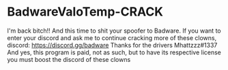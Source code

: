 # BadwareValoTemp-CRACK
I'm back bitch!!
And this time to shit your spoofer to Badware.
If you want to enter your discord and ask me to continue cracking more of these clowns, discord: https://discord.gg/badware
Thanks for the drivers Mhattzzz#1337
And yes, this program is paid, not as such, but to have its respective license you must boost the discord of these clowns

